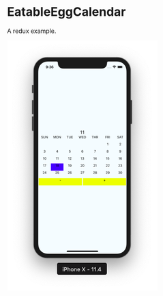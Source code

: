 # EatableEggCalendar

A redux example.

![screenshot](https://raw.githubusercontent.com/passpier/EatableEggCalendar/master/assets/calendar_screenshot.png)

